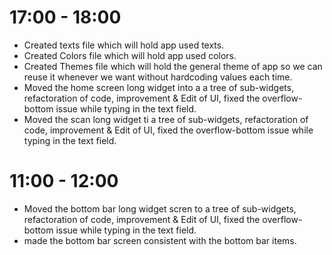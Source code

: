 # 17:00 - 18:00

- Created texts file which will hold app used texts.
- Created Colors file which will hold app used colors.
- Created Themes file which will hold the general theme of app so we can reuse it whenever we want without hardcoding values each time.
- Moved the home screen long widget into a a tree of sub-widgets, refactoration of code, improvement & Edit of UI, fixed the overflow-bottom issue while typing in the text field.
- Moved the scan long widget ti a tree of sub-widgets, refactoration of code, improvement & Edit of UI, fixed the overflow-bottom issue while typing in the text field.

# 11:00 - 12:00

- Moved the bottom bar long widget scren to a tree of sub-widgets, refactoration of code, improvement & Edit of UI, fixed the overflow-bottom issue while typing in the text field.
- made the bottom bar screen consistent with the bottom bar items.
